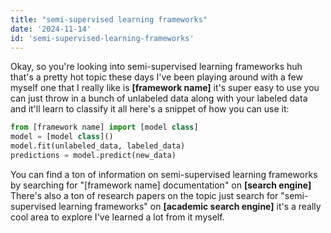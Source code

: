 ```yaml
---
title: "semi-supervised learning frameworks"
date: '2024-11-14'
id: 'semi-supervised-learning-frameworks'
---
```


Okay, so you're looking into semi-supervised learning frameworks huh  that's a pretty hot topic these days  I've been playing around with a few myself  one that I really like is  **[framework name]**  it's super easy to use  you can just throw in a bunch of unlabeled data along with your labeled data and it'll learn to classify it all  here's a snippet of how you can use it:

```python
from [framework name] import [model class]
model = [model class]()
model.fit(unlabeled_data, labeled_data)
predictions = model.predict(new_data)
```

You can find a ton of information on semi-supervised learning frameworks by searching for "[framework name] documentation" on  **[search engine]**  There's also a ton of research papers on the topic  just search for "semi-supervised learning frameworks" on  **[academic search engine]**  it's a really cool area to explore  I've learned a lot from it myself.

